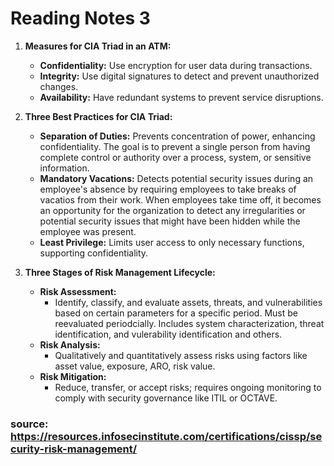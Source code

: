 # Reading Notes 3

1. **Measures for CIA Triad in an ATM:**
   - **Confidentiality:** Use encryption for user data during transactions.
   - **Integrity:** Use digital signatures to detect and prevent unauthorized changes.
   - **Availability:** Have redundant systems to prevent service disruptions.

2. **Three Best Practices for CIA Triad:**
   - **Separation of Duties:** Prevents concentration of power, enhancing confidentiality. The goal is to prevent a single person from having complete control or authority over a process, system, or sensitive information.
   - **Mandatory Vacations:** Detects potential security issues during an employee's absence by requiring employees to take breaks of vacatios from their work. When employees take time off, it becomes an opportunity for the organization to detect any irregularities or potential security issues that might have been hidden while the employee was present.
   - **Least Privilege:** Limits user access to only necessary functions, supporting confidentiality.

3. **Three Stages of Risk Management Lifecycle:**
   - **Risk Assessment:**
     - Identify, classify, and evaluate assets, threats, and vulnerabilities based on certain parameters for a specific period. Must be reevaluated periodcially. Includes system characterization, threat identification, and vulerability identification and others.
   - **Risk Analysis:**
     - Qualitatively and quantitatively assess risks using factors like asset value, exposure, ARO, risk value.
   - **Risk Mitigation:**
     - Reduce, transfer, or accept risks; requires ongoing monitoring to comply with security governance like ITIL or OCTAVE.

### source: https://resources.infosecinstitute.com/certifications/cissp/security-risk-management/